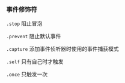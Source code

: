 ### 事件修饰符

`.stop` 阻止冒泡

`.prevent` 阻止默认事件

`.capture` 添加事件侦听器时使用的事件捕获模式

`.self` 只有自己时才触发

`.once` 只触发一次


